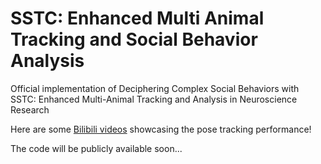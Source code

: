 # SSTC: Enhanced Multi Animal Tracking and Social Behavior Analysis
Official implementation of Deciphering Complex Social Behaviors with SSTC: Enhanced Multi-Animal Tracking and Analysis in Neuroscience Research

Here are some [Bilibili videos](https://www.bilibili.com/video/BV1Dw411T7R3/?share_source=copy_web&vd_source=ad3d39ad107403a8c972cdb9c2a407d5) showcasing the pose tracking performance!

The code will be publicly available soon...
